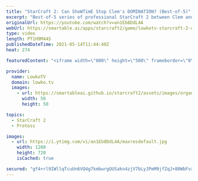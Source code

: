 ```yaml
---
title: "StarCraft 2: Can ShoWTimE Stop Clem's DOMINATION? (Best-of-5)"
excerpt: "Best-of-5 series of professional StarCraft 2 between Clem and ShoWTimE.  Support my work on Patreon: http://www.patreon.com/lowkotv Become a YouTube member: https://lowko.tv/join  My second channel: http://lowko.tv/morelowko Lowko Merch: http://lowko.tv/merch  Be part of the community on Discord: http://discord.gg/lowkotv"
originalUrl: https://youtube.com/watch?v=an1Eb8DdL4A
webUrl: https://smartable.ai/apps/starcraft2/game/lowkotv-starcraft-2-can-showtime-stop-clems-domination-best-of-5/
type: video
length: PT1H9M44S
publishedDateTime: 2021-05-14T11:44:40Z
heat: 274

featuredContent: "<iframe width=\"800\" height=\"500\" frameborder=\"0\" src=\"https://www.youtube.com/embed/an1Eb8DdL4A\" allow=\"accelerometer; autoplay; encrypted-media; gyroscope; picture-in-picture\" allowfullscreen></iframe>"

provider:
  name: LowkoTV
  domain: lowko.tv
  images:
    - url: https://smartableai.github.io/starcraft2/assets/images/organizations/lowko.tv-50x50.jpg
      width: 50
      height: 50

topics:
  - StarCraft 2
  - Protoss

images:
  - url: https://i.ytimg.com/vi/an1Eb8DdL4A/maxresdefault.jpg
    width: 1280
    height: 720
    isCached: true

secured: "gf4+rl9IWllqTcuUn6VQ4g7kmbwrgOUSakn4zjV7bLyJPmM9jfZqJ+80WbFvxdKrXWzoAB1T0QegRjsMeolLVhLB/J1jXrWbw4a6unoLMHX8mumlE+nmxEPjvdO/d8RP4kS5dJpGsSZt+gBYKtl+f8HPQPcYVJAUA8OqaXHq9tIiDT4wKvI7PTOYWh+NfaEBw4hSOKezoteqhFuU8KpY7AnQa/hcN5k9rLZDYSAKG1xfa3gA93q/GEt2wLprp7PpDeFKjircBkZqCbPlp+K+UMznjQc9J4RjiVMVDOlBUwH0B8NhVrADdE+fctzQSzYViA0MjvEi4DdWItDW29gD8ivv+Paq5L/TL+4d8+s65vcUYQEvNh+OSONYz9Ayol61UVKmsTl/V1CT30Qpj/SapHkGv1aaStzL6ZbK22VRzL4=;tgFSbQZT5sz47uOhpr8qLA=="
---
```


